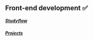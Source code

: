 ## Front-end development :white_check_mark:


##### [Studyflow](https://github.com/andrejaques/React-Studyflow)


##### [Projects](https://github.com/andrejaques/Trybe/tree/main/Module%2002%20-%20FrontEnd/Projects)